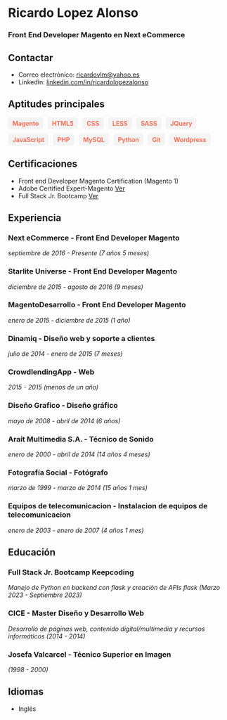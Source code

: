 # Ricardo Lopez Alonso
### Front End Developer Magento en Next eCommerce
## Contactar
- Correo electrónico: ricardovlm@yahoo.es
- LinkedIn: [linkedin.com/in/ricardolopezalonso](https://www.linkedin.com/in/ricardolopezalonso)

## Aptitudes principales

<div class="tag-cloud">
  <span>Magento</span>
  <span>HTML5</span>
  <span>CSS</span>
  <span>LESS</span>
  <span>SASS</span>
  <span>JQuery</span>
  <span>JavaScript</span>
  <span>PHP</span>
  <span>MySQL</span>
  <span>Python</span>
  <span>Git</span>
  <span>Wordpress</span>
</div>

## Certificaciones
- Front end Developer Magento Certification (Magento 1)
- Adobe Certified Expert-Magento [Ver](https://www.credly.com/badges/dbcd7718-dfd9-4a80-ac63-35b1cf49eb23/linked_in_profile)
- Full Stack Jr. Bootcamp [Ver](https://app.certif-id.com/expert/public/share/MGjdXPZhdPZUxiyr_TVq)

## Experiencia
### Next eCommerce - Front End Developer Magento
*septiembre de 2016 - Presente (7 años 5 meses)*

### Starlite Universe - Front End Developer Magento
*diciembre de 2015 - agosto de 2016 (9 meses)*

### MagentoDesarrollo - Front End Developer Magento
*enero de 2015 - diciembre de 2015 (1 año)*

### Dinamiq - Diseño web y soporte a clientes
*julio de 2014 - enero de 2015 (7 meses)*

### CrowdlendingApp - Web
*2015 - 2015 (menos de un año)*

### Diseño Grafico - Diseño gráfico
*mayo de 2008 - abril de 2014 (6 años)*

### Arait Multimedia S.A. - Técnico de Sonido
*enero de 2000 - abril de 2014 (14 años 4 meses)*

### Fotografía Social - Fotógrafo
*marzo de 1999 - marzo de 2014 (15 años 1 mes)*

### Equipos de telecomunicacion - Instalacion de equipos de telecomunicacion
*enero de 2003 - enero de 2007 (4 años 1 mes)*

## Educación
### Full Stack Jr. Bootcamp Keepcoding
*Manejo de Python en backend con flask y creación de APIs flask (Marzo 2023 - Septiembre 2023)*
### CICE - Master Diseño y Desarrollo Web
*Desarrollo de páginas web, contenido digital/multimedia y recursos informáticos (2014 - 2014)*

### Josefa Valcarcel - Técnico Superior en Imagen
*(1998 - 2000)*




## Idiomas
- Inglés


<style>
.tag-cloud {
  display: flex;
  flex-wrap: wrap;
  gap: 10px;
  margin-top: 10px;
}

.tag-cloud span {
  background-color: #f4f4f4;
  padding: 5px 10px;
  border-radius: 5px;
  color:tomato;
  font-weight: 600;
}
</style>